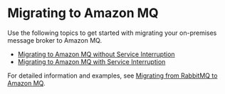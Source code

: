 # Migrating to Amazon MQ<a name="amazon-mq-migrating"></a>

Use the following topics to get started with migrating your on\-premises message broker to Amazon MQ\.


+ [Migrating to Amazon MQ without Service Interruption](amazon-mq-migrating-no-service-interruption.md)
+ [Migrating to Amazon MQ with Service Interruption](amazon-mq-migrating-service-interruption.md)

For detailed information and examples, see [Migrating from RabbitMQ to Amazon MQ](https://aws.amazon.com/blogs/compute/migrating-from-rabbitmq-to-amazon-mq/)\.